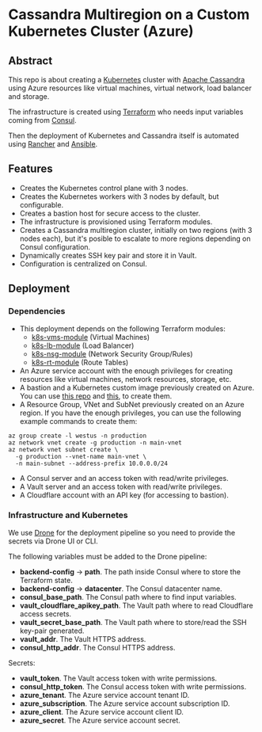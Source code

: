 # Cassandra Multiregion on a Custom Kubernetes Cluster (Azure)

## Abstract

This repo is about creating a [Kubernetes](https://kubernetes.io) cluster with [Apache Cassandra](http://cassandra.apache.org/) using Azure resources like virtual machines, virtual network, load balancer and storage.

The infrastructure is created using [Terraform](https://www.terraform.io) who needs input variables coming from [Consul](https://www.consul.io).

Then the deployment of Kubernetes and Cassandra itself is automated using [Rancher](https://rancher.com) and [Ansible](https://www.ansible.com).

## Features

- Creates the Kubernetes control plane with 3 nodes.
- Creates the Kubernetes workers with 3 nodes by default, but configurable.
- Creates a bastion host for secure access to the cluster.
- The infrastructure is provisioned using Terraform modules.
- Creates a Cassandra multiregion cluster, initially on two regions (with 3 nodes each), but it's posible to escalate to more regions depending on Consul configuration.
- Dynamically creates SSH key pair and store it in Vault.
- Configuration is centralized on Consul.

## Deployment

### Dependencies

- This deployment depends on the following Terraform modules:
  - [k8s-vms-module](https://github.com/my_hostname/k8s-vms-module) (Virtual Machines)
  - [k8s-lb-module](https://github.com/my_hostname/k8s-lb-module) (Load Balancer)
  - [k8s-nsg-module](https://github.com/my_hostname/k8s-nsg-module) (Network Security Group/Rules)
  - [k8s-rt-module](https://github.com/my_hostname/k8s-rt-module) (Route Tables)
- An Azure service account with the enough privileges for creating resources like virtual machines, network resources, storage, etc.
- A bastion and a Kubernetes custom image previously created on Azure. You can use [this repo](https://bitbucket.org/my_hostname/bastion-image) and [this](https://bitbucket.org/my_hostname/k8s-image), to create them.
- A Resource Group, VNet and SubNet previously created on an Azure region. If you have the enough privileges, you can use the following example commands to create them:

```
az group create -l westus -n production
az network vnet create -g production -n main-vnet
az network vnet subnet create \
  -g production --vnet-name main-vnet \
  -n main-subnet --address-prefix 10.0.0.0/24
```

- A Consul server and an access token with read/write privileges.
- A Vault server and an access token with read/write privileges.
- A Cloudflare account with an API key (for accessing to bastion).

### Infrastructure and Kubernetes

We use [Drone](https://drone.io) for the deployment pipeline so you need to provide the secrets via Drone UI or CLI.

The following variables must be added to the Drone pipeline:

- **backend-config** -> **path**. The path inside Consul where to store the Terraform state.
- **backend-config** -> **datacenter**. The Consul datacenter name.
- **consul_base_path**. The Consul path where to find input variables.
- **vault_cloudflare_apikey_path**. The Vault path where to read Cloudflare access secrets.
- **vault_secret_base_path**. The Vault path where to store/read the SSH key-pair generated.
- **vault_addr**. The Vault HTTPS address.
- **consul_http_addr**. The Consul HTTPS address.

Secrets:

- **vault_token**. The Vault access token with write permissions.
- **consul_http_token**. The Consul access token with write permissions.
- **azure_tenant**. The Azure service account tenant ID.
- **azure_subscription**. The Azure service account subscription ID.
- **azure_client**. The Azure service account client ID.
- **azure_secret**. The Azure service account secret.
